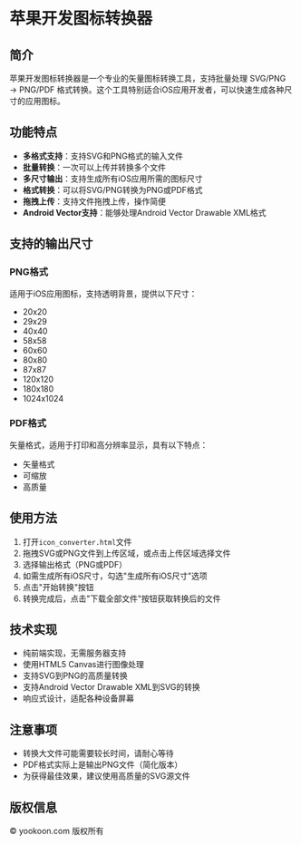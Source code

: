 # 苹果开发图标转换器

## 简介

苹果开发图标转换器是一个专业的矢量图标转换工具，支持批量处理 SVG/PNG → PNG/PDF 格式转换。这个工具特别适合iOS应用开发者，可以快速生成各种尺寸的应用图标。

## 功能特点

- **多格式支持**：支持SVG和PNG格式的输入文件
- **批量转换**：一次可以上传并转换多个文件
- **多尺寸输出**：支持生成所有iOS应用所需的图标尺寸
- **格式转换**：可以将SVG/PNG转换为PNG或PDF格式
- **拖拽上传**：支持文件拖拽上传，操作简便
- **Android Vector支持**：能够处理Android Vector Drawable XML格式

## 支持的输出尺寸

### PNG格式

适用于iOS应用图标，支持透明背景，提供以下尺寸：

- 20x20
- 29x29
- 40x40
- 58x58
- 60x60
- 80x80
- 87x87
- 120x120
- 180x180
- 1024x1024

### PDF格式

矢量格式，适用于打印和高分辨率显示，具有以下特点：

- 矢量格式
- 可缩放
- 高质量

## 使用方法

1. 打开`icon_converter.html`文件
2. 拖拽SVG或PNG文件到上传区域，或点击上传区域选择文件
3. 选择输出格式（PNG或PDF）
4. 如需生成所有iOS尺寸，勾选"生成所有iOS尺寸"选项
5. 点击"开始转换"按钮
6. 转换完成后，点击"下载全部文件"按钮获取转换后的文件

## 技术实现

- 纯前端实现，无需服务器支持
- 使用HTML5 Canvas进行图像处理
- 支持SVG到PNG的高质量转换
- 支持Android Vector Drawable XML到SVG的转换
- 响应式设计，适配各种设备屏幕

## 注意事项

- 转换大文件可能需要较长时间，请耐心等待
- PDF格式实际上是输出PNG文件（简化版本）
- 为获得最佳效果，建议使用高质量的SVG源文件

## 版权信息

© yookoon.com 版权所有